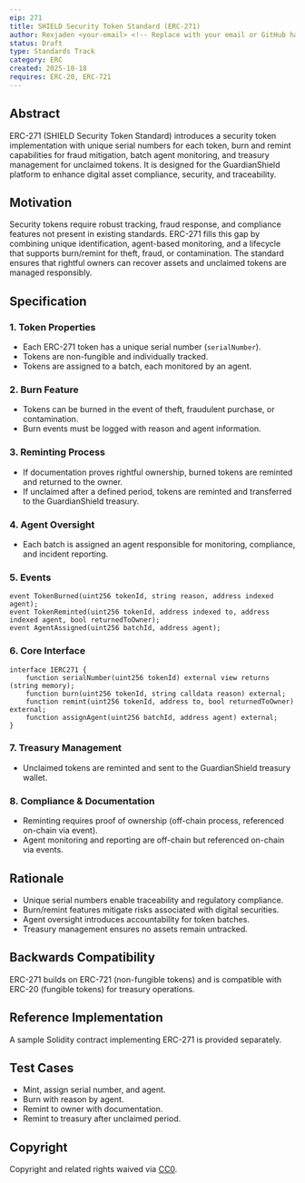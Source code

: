 ```yaml
---
eip: 271
title: SHIELD Security Token Standard (ERC-271)
author: Rexjaden <your-email> <!-- Replace with your email or GitHub handle -->
status: Draft
type: Standards Track
category: ERC
created: 2025-10-18
requires: ERC-20, ERC-721
---
```


## Abstract

ERC-271 (SHIELD Security Token Standard) introduces a security token implementation with unique serial numbers for each token, burn and remint capabilities for fraud mitigation, batch agent monitoring, and treasury management for unclaimed tokens. It is designed for the GuardianShield platform to enhance digital asset compliance, security, and traceability.

## Motivation

Security tokens require robust tracking, fraud response, and compliance features not present in existing standards. ERC-271 fills this gap by combining unique identification, agent-based monitoring, and a lifecycle that supports burn/remint for theft, fraud, or contamination. The standard ensures that rightful owners can recover assets and unclaimed tokens are managed responsibly.

## Specification

### 1. Token Properties

- Each ERC-271 token has a unique serial number (`serialNumber`).
- Tokens are non-fungible and individually tracked.
- Tokens are assigned to a batch, each monitored by an agent.

### 2. Burn Feature

- Tokens can be burned in the event of theft, fraudulent purchase, or contamination.
- Burn events must be logged with reason and agent information.

### 3. Reminting Process

- If documentation proves rightful ownership, burned tokens are reminted and returned to the owner.
- If unclaimed after a defined period, tokens are reminted and transferred to the GuardianShield treasury.

### 4. Agent Oversight

- Each batch is assigned an agent responsible for monitoring, compliance, and incident reporting.

### 5. Events

```solidity
event TokenBurned(uint256 tokenId, string reason, address indexed agent);
event TokenReminted(uint256 tokenId, address indexed to, address indexed agent, bool returnedToOwner);
event AgentAssigned(uint256 batchId, address agent);
```

### 6. Core Interface

```solidity
interface IERC271 {
    function serialNumber(uint256 tokenId) external view returns (string memory);
    function burn(uint256 tokenId, string calldata reason) external;
    function remint(uint256 tokenId, address to, bool returnedToOwner) external;
    function assignAgent(uint256 batchId, address agent) external;
}
```

### 7. Treasury Management

- Unclaimed tokens are reminted and sent to the GuardianShield treasury wallet.

### 8. Compliance & Documentation

- Reminting requires proof of ownership (off-chain process, referenced on-chain via event).
- Agent monitoring and reporting are off-chain but referenced on-chain via events.

## Rationale

- Unique serial numbers enable traceability and regulatory compliance.
- Burn/remint features mitigate risks associated with digital securities.
- Agent oversight introduces accountability for token batches.
- Treasury management ensures no assets remain untracked.

## Backwards Compatibility

ERC-271 builds on ERC-721 (non-fungible tokens) and is compatible with ERC-20 (fungible tokens) for treasury operations.

## Reference Implementation

A sample Solidity contract implementing ERC-271 is provided separately.

## Test Cases

- Mint, assign serial number, and agent.
- Burn with reason by agent.
- Remint to owner with documentation.
- Remint to treasury after unclaimed period.

## Copyright

Copyright and related rights waived via [CC0](https://creativecommons.org/publicdomain/zero/1.0/).

